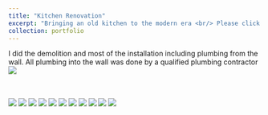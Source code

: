 ```yaml
---
title: "Kitchen Renovation"
excerpt: "Bringing an old kitchen to the modern era <br/> Please click above title to view more photos <br/><img src='/images/kitchen14.jpg'>"
collection: portfolio
---
```


I did the demolition and most of the installation including plumbing from the wall. All plumbing into the wall was done by a qualified plumbing contractor
<img src='/images/kitchen14.jpg'>

<br/>
<br/>
<img src='/images/kitchen1.JPG'>
<img src='/images/kitchen5.JPG'>
<img src='/images/kitchen6.JPG'>
<img src='/images/kitchen7.JPG'>
<img src='/images/kitchen8.JPG'>
<img src='/images/kitchen9.JPG'>
<img src='/images/kitchen10.JPG'>
<img src='/images/kitchen11.JPG'>
<img src='/images/kitchen12.JPG'>
<img src='/images/kitchen13.JPG'>
<img src='/images/kitchen14.jpg'>
